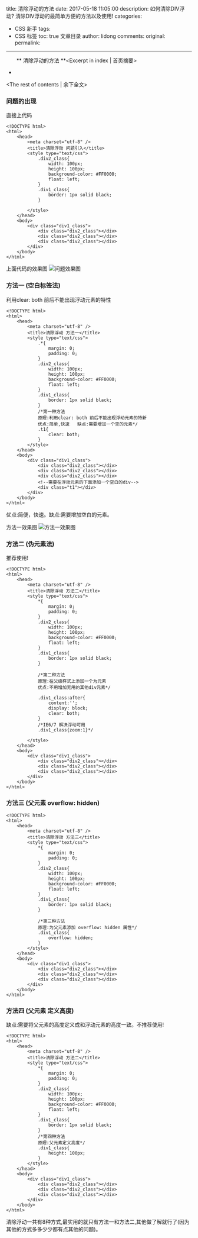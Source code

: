 title: 清除浮动的方法
date: 2017-05-18 11:05:00
description: 如何清除DIV浮动? 清除DIV浮动的最简单方便的方法以及使用!
categories:
- CSS 新手
tags:
- CSS 标签
toc: true 文章目录
author: lidong
comments:
original:
permalink:
---
　　** 清除浮动的方法 **<Excerpt in index | 首页摘要>
+ <!-- more -->
<The rest of contents | 余下全文>

### 问题的出现 ###
直接上代码
```
<!DOCTYPE html>
<html>
	<head>
		<meta charset="utf-8" />
		<title>清除浮动 问题引入</title>
		<style type="text/css">
			.div2_class{
				width: 100px;
				height: 100px;
				background-color: #FF0000;
				float: left;
			}
			.div1_class{
				border: 1px solid black;
			}

		</style>
	</head>
	<body>
		<div class="div1_class">
			<div class="div2_class"></div>
			<div class="div2_class"></div>
			<div class="div2_class"></div>
		</div>
	</body>
</html>
```
上面代码的效果图
![问题效果图](/img/2017051801.png)

### 方法一 (空白标签法) ###
利用clear: both 前后不能出现浮动元素的特性
```
<!DOCTYPE html>
<html>
	<head>
		<meta charset="utf-8" />
		<title>清除浮动 方法一</title>
		<style type="text/css">
			.*{
				margin: 0;
				padding: 0;
			}
			.div2_class{
				width: 100px;
				height: 100px;
				background-color: #FF0000;
				float: left;
			}
			.div1_class{
				border: 1px solid black;
			}
			/*第一种方法
			原理:利用clear: both 前后不能出现浮动元素的特新
			优点:简单,快速   缺点:需要增加一个空的元素*/
			.t1{
				clear: both;
			}
		</style>
	</head>
	<body>
		<div class="div1_class">
			<div class="div2_class"></div>
			<div class="div2_class"></div>
			<div class="div2_class"></div>
			<!--需要在浮动元素的下面添加一个空白的div-->
			<div class="t1"></div>
		</div>
	</body>
</html>
```
优点:简便，快速。缺点:需要增加空白的元素。

方法一效果图
![方法一效果图](/img/2017051802.png)

### 方法二 (伪元素法) ###
推荐使用!
```
<!DOCTYPE html>
<html>
	<head>
		<meta charset="utf-8" />
		<title>清除浮动 方法二</title>
		<style type="text/css">
			*{
				margin: 0;
				padding: 0;
			}
			.div2_class{
				width: 100px;
				height: 100px;
				background-color: #FF0000;
				float: left;
			}
			.div1_class{
				border: 1px solid black;
			}

			/*第二种方法
			原理:在父级样式上添加一个为元素
			优点:不用增加无用的其他div元素*/

			.div1_class:after{
				content:'';
				display: block;
				clear: both;
			}
			/*IE6/7 解决浮动可用
 			.div1_class{zoom:1}*/

		</style>
	</head>
	<body>
		<div class="div1_class">
			<div class="div2_class"></div>
			<div class="div2_class"></div>
			<div class="div2_class"></div>
		</div>
	</body>
</html>
```
### 方法三 (父元素 overflow: hidden) ###
```
<!DOCTYPE html>
<html>
	<head>
		<meta charset="utf-8" />
		<title>清除浮动 方法三</title>
		<style type="text/css">
			*{
				margin: 0;
				padding: 0;
			}
			.div2_class{
				width: 100px;
				height: 100px;
				background-color: #FF0000;
				float: left;
			}
			.div1_class{
				border: 1px solid black;
			}

			/*第三种方法
			原理:为父元素添加 overflow: hidden 属性*/
			.div1_class{
				overflow: hidden;
			}
		</style>
	</head>
	<body>
		<div class="div1_class">
			<div class="div2_class"></div>
			<div class="div2_class"></div>
			<div class="div2_class"></div>
		</div>
	</body>
</html>
```

### 方法四 (父元素 定义高度) ###
缺点:需要将父元素的高度定义成和浮动元素的高度一致。不推荐使用!
```
<!DOCTYPE html>
<html>
	<head>
		<meta charset="utf-8" />
		<title>清除浮动 方法二</title>
		<style type="text/css">
			*{
				margin: 0;
				padding: 0;
			}
			.div2_class{
				width: 100px;
				height: 100px;
				background-color: #FF0000;
				float: left;
			}
			.div1_class{
				border: 1px solid black;
			}
			/*第四种方法
			原理:父元素定义高度*/
			.div1_class{
				height: 100px;
			}
		</style>
	</head>
	<body>
		<div class="div1_class">
			<div class="div2_class"></div>
			<div class="div2_class"></div>
			<div class="div2_class"></div>
		</div>
	</body>
</html>

```

清除浮动一共有8种方式,最实用的就只有方法一和方法二,其他做了解就行了(因为其他的方式多多少少都有点其他的问题)。